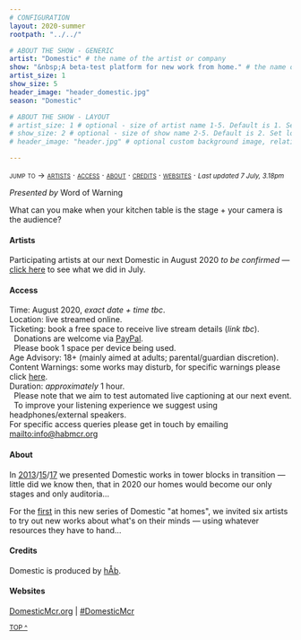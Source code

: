 ```yaml
---
# CONFIGURATION
layout: 2020-summer
rootpath: "../../"

# ABOUT THE SHOW - GENERIC
artist: "Domestic" # the name of the artist or company
show: "&nbsp;A beta-test platform for new work from home." # the name of the show
artist_size: 1
show_size: 5
header_image: "header_domestic.jpg"  
season: "Domestic"

# ABOUT THE SHOW - LAYOUT
# artist_size: 1 # optional - size of artist name 1-5. Default is 1. Set longer names to lower values
# show_size: 2 # optional - size of show name 2-5. Default is 2. Set longer names to lower values
# header_image: "header.jpg" # optional custom background image, relative to current page

---
```

<span style='font-variant: small-caps'>jump to → [artists](/current/2020-domestic/#artists) · [access](/current/2020-domestic/#access) · [about](/current/2020-domestic/#about) · [credits](/current/2020-domestic/#credits) · [websites](/current/2020-domestic/#websites)</span> · <small>*Last updated 7 July, 3.18pm*</small>     
        
*Presented by* Word of Warning        
         
What can you make when your kitchen table is the stage + your camera is the audience?        
         
#### Artists        
Participating artists at our next Domestic in August 2020 *to be confirmed* — [click here](/current/2020-domestic/july) to see what we did in July.       
      
#### Access            
Time: August 2020, *exact date + time tbc*.<br>Location: live streamed online.<br>Ticketing: book a free space to receive live stream details (*link tbc*).<br>&nbsp;&nbsp;Donations are welcome via <a href="http://www.paypal.me/warnmcr" target="_blank">PayPal</a>.<br>&nbsp;&nbsp;Please book 1 space per device being used.<br>Age Advisory: 18+ (mainly aimed at adults; parental/guardian discretion).<br>Content Warnings: some works may disturb, for specific warnings please click [here](/warnings).<br>Duration: *approximately* 1 hour.<br>&nbsp;&nbsp;Please note that we aim to test automated live captioning at our next event.<br>&nbsp;&nbsp;To improve your listening experience we suggest using headphones/external speakers.<br>For specific access queries please get in touch by emailing <mailto:info@habmcr.org>         
          
#### About         
In [2013](/archive/2013-domestic)/[15](/archive/2015-domestic)/[17](/archive/2017-autumnwinter/pritchard) we presented Domestic works in tower blocks in transition — little did we know then, that in 2020 our homes would become our only stages and only auditoria…        
        
For the [first](/current/2020-domestic/july) in this new series of Domestic "at homes", we invited six artists to try out new works about what's on their minds — using whatever resources they have to hand…         
          
#### Credits          
Domestic is produced by [hÅb](/hab).         
         
#### Websites         
<a href="http://domesticmcr.org" target="_blank">DomesticMcr.org</a> | <a href="http://twitter.com/hashtag/DomesticMcr" target="_blank">#DomesticMcr</a>        
         
<small>[TOP ^](/current/2020-domestic)</small>
